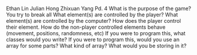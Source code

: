 Ethan Lin
Julian Hong
Zhixuan Yang
Pd. 4
    What is the purpose of the game?
    You try to break all
    What element(s) are controlled by the player?
    What element(s) are controlled by the computer?
    How does the player control their element.
    How do the non-player controlled elements behave (movement, positions, randomness, etc)
    If you were to program this, what classes would you write?
    If you were to program this, would you use an array for some parts? What kind of array? What would you be storing in it?
